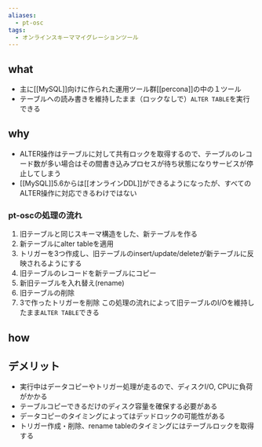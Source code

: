 ```yaml
---
aliases:
  - pt-osc
tags:
  - オンラインスキーママイグレーションツール
---
```

## what
- 主に[[MySQL]]向けに作られた運用ツール群[[percona]]の中の１ツール
- テーブルへの読み書きを維持したまま（ロックなしで）`ALTER TABLE`を実行できる
## why
- ALTER操作はテーブルに対して共有ロックを取得するので、テーブルのレコード数が多い場合はその間書き込みプロセスが待ち状態になりサービスが停止してしまう
- [[MySQL]]5.6からは[[オンラインDDL]]ができるようになったが、すべてのALTER操作に対応できるわけではない
### pt-oscの処理の流れ
1. 旧テーブルと同じスキーマ構造をした、新テーブルを作る
2. 新テーブルにalter tableを適用
3. トリガーを3つ作成し、旧テーブルのinsert/update/deleteが新テーブルに反映されるようにする
4. 旧テーブルのレコードを新テーブルにコピー
5. 新旧テーブルを入れ替え(rename)
6. 旧テーブルの削除
7. 3で作ったトリガーを削除
この処理の流れによって旧テーブルのI/Oを維持したまま`ALTER TABLE`できる
## how

## デメリット
- 実行中はデータコピーやトリガー処理が走るので、ディスクI/O, CPUに負荷がかかる
- テーブルコピーできるだけのディスク容量を確保する必要がある
- データコピーのタイミングによってはデッドロックの可能性がある
- トリガー作成・削除、rename tableのタイミングにはテーブルロックを取得する